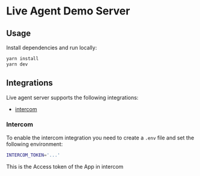 # Live Agent Demo Server

## Usage

Install dependencies and run locally:

```sh
yarn install
yarn dev
```

## Integrations

Live agent server supports the following integrations:

- [intercom](#intercom)

### Intercom

To enable the intercom integration you need to create a `.env` file and set the following environment:

```sh
INTERCOM_TOKEN='...'
```

This is the Access token of the App in intercom
